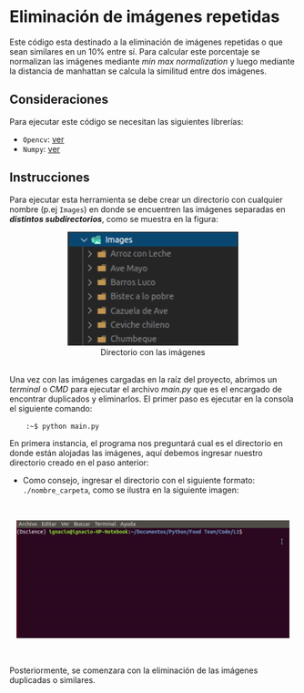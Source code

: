 # Eliminación de imágenes repetidas

Este código esta destinado a la eliminación de imágenes repetidas o que sean similares en un 10% entre sí. Para calcular este porcentaje se normalizan las imágenes mediante *min max normalization* y luego mediante la distancia de manhattan se calcula la similitud entre dos imágenes.

## Consideraciones

Para ejecutar este código se necesitan las siguientes librerías:

- `Opencv`:  [ver](https://pypi.org/project/opencv-python/)
- `Numpy`: [ver](https://numpy.org/doc/stable/user/install.html)

## Instrucciones

Para ejecutar esta herramienta se debe crear un directorio con cualquier nombre (p.ej `Images`) en donde se encuentren las imágenes separadas en _**distintos subdirectorios**_, como se muestra en la figura:


<div align="center">
    <img src="./Utils/ImagesDir.png" height=200 width=300>
    <figcaption>Directorio con las imágenes</figcaption>
</div>

<br>

Una vez con las imágenes cargadas en la raíz del proyecto, abrimos un _terminal_ o _CMD_ para ejecutar el archivo _main.py_ que es el encargado de encontrar duplicados y eliminarlos. El primer paso es ejecutar en la consola el siguiente comando:

        :~$ python main.py

En primera instancia, el programa nos preguntará cual es el directorio en donde están alojadas las imágenes, aquí debemos ingresar nuestro directorio creado en el paso anterior:

- Como consejo, ingresar el directorio con el siguiente formato: `./nombre_carpeta`, como se ilustra en la siguiente imagen: 

<br>

<div align="center">

![terminal](./Utils/output_file.gif)

</div>

<br>

Posteriormente, se comenzara con la eliminación de las imágenes duplicadas o similares.